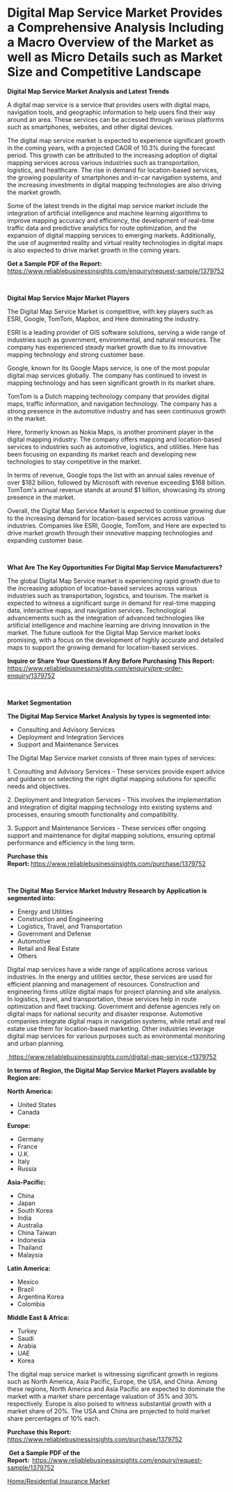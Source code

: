 <p><h1>Digital Map Service Market Provides a Comprehensive Analysis Including a Macro Overview of the Market as well as Micro Details such as Market Size and Competitive Landscape</h1></p><p><strong>Digital Map Service Market Analysis and Latest Trends</strong></p>
<p><p>A digital map service is a service that provides users with digital maps, navigation tools, and geographic information to help users find their way around an area. These services can be accessed through various platforms such as smartphones, websites, and other digital devices.</p><p>The digital map service market is expected to experience significant growth in the coming years, with a projected CAGR of 10.3% during the forecast period. This growth can be attributed to the increasing adoption of digital mapping services across various industries such as transportation, logistics, and healthcare. The rise in demand for location-based services, the growing popularity of smartphones and in-car navigation systems, and the increasing investments in digital mapping technologies are also driving the market growth.</p><p>Some of the latest trends in the digital map service market include the integration of artificial intelligence and machine learning algorithms to improve mapping accuracy and efficiency, the development of real-time traffic data and predictive analytics for route optimization, and the expansion of digital mapping services to emerging markets. Additionally, the use of augmented reality and virtual reality technologies in digital maps is also expected to drive market growth in the coming years.</p></p>
<p><strong>Get a Sample PDF of the Report:&nbsp;</strong> <a href="https://www.reliablebusinessinsights.com/enquiry/request-sample/1379752">https://www.reliablebusinessinsights.com/enquiry/request-sample/1379752</a></p>
<p>&nbsp;</p>
<p><strong>Digital Map Service Major Market Players</strong></p>
<p><p>The Digital Map Service Market is competitive, with key players such as ESRI, Google, TomTom, Mapbox, and Here dominating the industry. </p><p>ESRI is a leading provider of GIS software solutions, serving a wide range of industries such as government, environmental, and natural resources. The company has experienced steady market growth due to its innovative mapping technology and strong customer base.</p><p>Google, known for its Google Maps service, is one of the most popular digital map services globally. The company has continued to invest in mapping technology and has seen significant growth in its market share. </p><p>TomTom is a Dutch mapping technology company that provides digital maps, traffic information, and navigation technology. The company has a strong presence in the automotive industry and has seen continuous growth in the market.</p><p>Here, formerly known as Nokia Maps, is another prominent player in the digital mapping industry. The company offers mapping and location-based services to industries such as automotive, logistics, and utilities. Here has been focusing on expanding its market reach and developing new technologies to stay competitive in the market.</p><p>In terms of revenue, Google tops the list with an annual sales revenue of over $182 billion, followed by Microsoft with revenue exceeding $168 billion. TomTom's annual revenue stands at around $1 billion, showcasing its strong presence in the market.</p><p>Overall, the Digital Map Service Market is expected to continue growing due to the increasing demand for location-based services across various industries. Companies like ESRI, Google, TomTom, and Here are expected to drive market growth through their innovative mapping technologies and expanding customer base.</p></p>
<p>&nbsp;</p>
<p><strong>What Are The Key Opportunities For Digital Map Service Manufacturers?</strong></p>
<p><p>The global Digital Map Service market is experiencing rapid growth due to the increasing adoption of location-based services across various industries such as transportation, logistics, and tourism. The market is expected to witness a significant surge in demand for real-time mapping data, interactive maps, and navigation services. Technological advancements such as the integration of advanced technologies like artificial intelligence and machine learning are driving innovation in the market. The future outlook for the Digital Map Service market looks promising, with a focus on the development of highly accurate and detailed maps to support the growing demand for location-based services.</p></p>
<p><strong>Inquire or Share Your Questions If Any Before Purchasing This Report:</strong> <a href="https://www.reliablebusinessinsights.com/enquiry/pre-order-enquiry/1379752">https://www.reliablebusinessinsights.com/enquiry/pre-order-enquiry/1379752</a></p>
<p>&nbsp;</p>
<p><strong>Market Segmentation</strong></p>
<p><strong>The Digital Map Service Market Analysis by types is segmented into:</strong></p>
<p><ul><li>Consulting and Advisory Services</li><li>Deployment and Integration Services</li><li>Support and Maintenance Services</li></ul></p>
<p><p>The Digital Map Service market consists of three main types of services: </p><p>1. Consulting and Advisory Services - These services provide expert advice and guidance on selecting the right digital mapping solutions for specific needs and objectives. </p><p>2. Deployment and Integration Services - This involves the implementation and integration of digital mapping technology into existing systems and processes, ensuring smooth functionality and compatibility. </p><p>3. Support and Maintenance Services - These services offer ongoing support and maintenance for digital mapping solutions, ensuring optimal performance and efficiency in the long term.</p></p>
<p><strong>Purchase this Report:&nbsp;</strong><a href="https://www.reliablebusinessinsights.com/purchase/1379752">https://www.reliablebusinessinsights.com/purchase/1379752</a></p>
<p>&nbsp;</p>
<p><strong>The Digital Map Service Market Industry Research by Application is segmented into:</strong></p>
<p><ul><li>Energy and Utilities</li><li>Construction and Engineering</li><li>Logistics, Travel, and Transportation</li><li>Government and Defense</li><li>Automotive</li><li>Retail and Real Estate</li><li>Others</li></ul></p>
<p><p>Digital map services have a wide range of applications across various industries. In the energy and utilities sector, these services are used for efficient planning and management of resources. Construction and engineering firms utilize digital maps for project planning and site analysis. In logistics, travel, and transportation, these services help in route optimization and fleet tracking. Government and defense agencies rely on digital maps for national security and disaster response. Automotive companies integrate digital maps in navigation systems, while retail and real estate use them for location-based marketing. Other industries leverage digital map services for various purposes such as environmental monitoring and urban planning.</p></p>
<p><a href="https://www.reliablebusinessinsights.com/digital-map-service-r1379752">&nbsp;https://www.reliablebusinessinsights.com/digital-map-service-r1379752</a></p>
<p><strong>In terms of Region, the Digital Map Service Market Players available by Region are:</strong></p>
<p>
    <p> <strong> North America: </strong>
        <ul>
            <li>United States</li>
            <li>Canada</li>
        </ul>
        </p> 
    <p> <strong> Europe: </strong>
        <ul>
            <li>Germany</li>
            <li>France</li>
            <li>U.K.</li>
            <li>Italy</li>
            <li>Russia</li>
        </ul>
        </p> 
    <p> <strong> Asia-Pacific: </strong>
        <ul>
            <li>China</li>
            <li>Japan</li>
            <li>South Korea</li>
            <li>India</li>
            <li>Australia</li>
            <li>China Taiwan</li>
            <li>Indonesia</li>
            <li>Thailand</li>
            <li>Malaysia</li>
        </ul>
        </p> 
    <p> <strong> Latin America: </strong>
        <ul>
            <li>Mexico</li>
            <li>Brazil</li>
            <li>Argentina Korea</li>
            <li>Colombia</li>
        </ul>
        </p> 
    <p> <strong> Middle East & Africa: </strong>
        <ul>
            <li>Turkey</li>
            <li>Saudi</li>
            <li>Arabia</li>
            <li>UAE</li>
            <li>Korea</li>
        </ul>
    </p>
    </p>
<p><p>The digital map service market is witnessing significant growth in regions such as North America, Asia Pacific, Europe, the USA, and China. Among these regions, North America and Asia Pacific are expected to dominate the market with a market share percentage valuation of 35% and 30% respectively. Europe is also poised to witness substantial growth with a market share of 20%. The USA and China are projected to hold market share percentages of 10% each.</p></p>
<p><strong>Purchase this Report: </strong><a href="https://www.reliablebusinessinsights.com/purchase/1379752">https://www.reliablebusinessinsights.com/purchase/1379752</a></p>
<p>&nbsp;<strong>Get a Sample PDF of the Report:&nbsp;&nbsp;</strong><a href="https://www.reliablebusinessinsights.com/enquiry/request-sample/1379752">https://www.reliablebusinessinsights.com/enquiry/request-sample/1379752</a></p>
<p><strong></strong></p>
<p><p><a href="https://github.com/qndifksd5/Market-Research-Report-List-1/blob/main/homeresidential-insurance-market.md">Home/Residential Insurance Market</a></p></p>